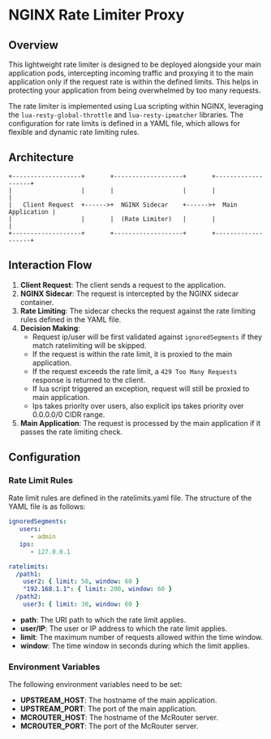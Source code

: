# NGINX Rate Limiter Proxy

## Overview

This lightweight rate limiter is designed to be deployed alongside your main application pods, intercepting incoming traffic and proxying it to the main application only if the request rate is within the defined limits. This helps in protecting your application from being overwhelmed by too many requests.

The rate limiter is implemented using Lua scripting within NGINX, leveraging the `lua-resty-global-throttle` and `lua-resty-ipmatcher` libraries. The configuration for rate limits is defined in a YAML file, which allows for flexible and dynamic rate limiting rules.

## Architecture
```
+-------------------+       +-------------------+       +-------------------+
|                   |       |                   |       |                   |
|   Client Request  +------>+  NGINX Sidecar    +------>+  Main Application |
|                   |       |  (Rate Limiter)   |       |                   |
+-------------------+       +-------------------+       +-------------------+
```

## Interaction Flow

1. **Client Request**: The client sends a request to the application.
2. **NGINX Sidecar**: The request is intercepted by the NGINX sidecar container.
3. **Rate Limiting**: The sidecar checks the request against the rate limiting rules defined in the YAML file.
4. **Decision Making**:
   - Request ip/user will be first validated against `ignoredSegments` if they match ratelimiting will be skipped.
   - If the request is within the rate limit, it is proxied to the main application.
   - If the request exceeds the rate limit, a `429 Too Many Requests` response is returned to the client.
   - If lua script triggered an exception, request will still be proxied to main application.
   - Ips takes priority over users, also explicit ips takes priority over 0.0.0.0/0 CIDR range.
5. **Main Application**: The request is processed by the main application if it passes the rate limiting check.

## Configuration

### Rate Limit Rules

Rate limit rules are defined in the ratelimits.yaml file. The structure of the YAML file is as follows:

```yaml
ignoredSegments:
   users:
      - admin
   ips:
      - 127.0.0.1

ratelimits:
  /path1:
    user2: { limit: 50, window: 60 }
    "192.168.1.1": { limit: 200, window: 60 }
  /path2:
    user3: { limit: 30, window: 60 }
```

- **path**: The URI path to which the rate limit applies.
- **user/IP**: The user or IP address to which the rate limit applies.
- **limit**: The maximum number of requests allowed within the time window.
- **window**: The time window in seconds during which the limit applies.

### Environment Variables

The following environment variables need to be set:

- **UPSTREAM_HOST**: The hostname of the main application.
- **UPSTREAM_PORT**: The port of the main application.
- **MCROUTER_HOST**: The hostname of the McRouter server.
- **MCROUTER_PORT**: The port of the McRouter server.

